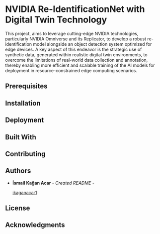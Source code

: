 # NVIDIA Re-IdentificationNet with Digital Twin Technology



This project, aims to leverage cutting-edge NVIDIA technologies, particularly NVIDIA Omniverse and its Replicator, to develop a robust re-identification model alongside an object detection system optimized for edge devices. A key aspect of this endeavor is the strategic use of synthetic data, generated within realistic digital twin environments, to overcome the limitations of real-world data collection and annotation, thereby enabling more efficient and scalable training of the AI models for deployment in resource-constrained edge computing scenarios.








## Prerequisites





## Installation





## Deployment








## Built With





## Contributing





## Authors





  - **İsmail Kağan Acar** - *Created README* -


    [ikaganacar1](https://github.com/ikaganacar1)





## License





## Acknowledgments

